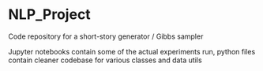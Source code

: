 # NLP_Project
Code repository for a short-story generator / Gibbs sampler

Jupyter notebooks contain some of the actual experiments run,
python files contain cleaner codebase for various classes and data utils

